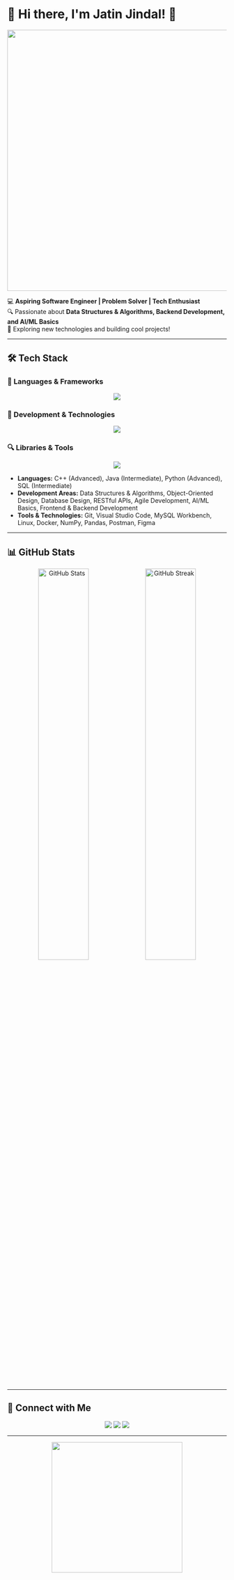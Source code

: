 # 🚀 Hi there, I'm Jatin Jindal! 👋  

<p align="center">
  <img src="https://media.giphy.com/media/qgQUggAC3Pfv687qPC/giphy.gif" width="600px">
</p>

💻 **Aspiring Software Engineer | Problem Solver | Tech Enthusiast**  
🔍 Passionate about **Data Structures & Algorithms, Backend Development, and AI/ML Basics**  
📌 Exploring new technologies and building cool projects!  

---

## 🛠 Tech Stack  
### 🚀 Languages & Frameworks  
<p align="center">
  <img src="https://skillicons.dev/icons?i=cpp,java,python,html,css,javascript,sql" />
</p>

### 🔧 Development & Technologies  
<p align="center">
  <img src="https://skillicons.dev/icons?i=git,linux,docker,vscode,github,postman,figma,bootstrap,mysql" />
</p>

### 🔍 Libraries & Tools  
<p align="center">
  <img src="https://skillicons.dev/icons?i=numpy,pandas" />
</p>

- **Languages:** C++ (Advanced), Java (Intermediate), Python (Advanced), SQL (Intermediate)  
- **Development Areas:** Data Structures & Algorithms, Object-Oriented Design, Database Design, RESTful APIs, Agile Development, AI/ML Basics, Frontend & Backend Development  
- **Tools & Technologies:** Git, Visual Studio Code, MySQL Workbench, Linux, Docker, NumPy, Pandas, Postman, Figma  

---

## 📊 GitHub Stats  
<p align="center">
  <img src="https://github-readme-stats.vercel.app/api?username=jatinjindall&show_icons=true&theme=radical" width="48%" alt="GitHub Stats">
  <img src="https://github-readme-streak-stats.herokuapp.com/?user=jatinjindall&theme=radical" width="48%" alt="GitHub Streak">
</p>

---

## 🔗 Connect with Me  
<p align="center">
  <a href="mailto:jjindal_be23@thapar.edu"><img src="https://img.shields.io/badge/Email-D14836?style=for-the-badge&logo=gmail&logoColor=white"></a>
  <a href="https://www.linkedin.com/in/jatinjindal54/"><img src="https://img.shields.io/badge/LinkedIn-0077B5?style=for-the-badge&logo=linkedin&logoColor=white"></a>
  <a href="https://github.com/jatinjindall"><img src="https://img.shields.io/badge/GitHub-100000?style=for-the-badge&logo=github&logoColor=white"></a>
</p>

---

<p align="center"> 
  <img src="https://media.giphy.com/media/jpVnC65DmYeyRL4LHS/giphy.gif" width="300px"> 
</p>
